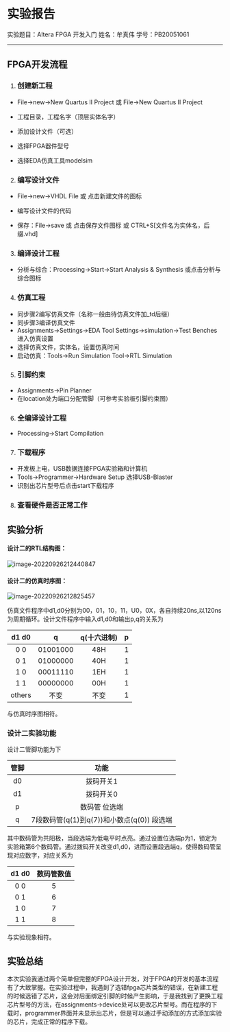 # 实验报告

实验题目：Altera FPGA 开发入门		  姓名：牟真伟			学号：PB20051061

------

## FPGA开发流程

1. ### 创建新工程

- File->new->New Quartus II Project 或 File->New Quartus II Project

- 工程目录，工程名字（顶层实体名字）

- 添加设计文件（可选）

- 选择FPGA器件型号

- 选择EDA仿真工具modelsim

2. ### 编写设计文件

- File->new->VHDL File 或 点击新建文件的图标

- 编写设计文件的代码

- 保存：File->save 或 点击保存文件图标 或 CTRL+S[文件名为实体名，后缀.vhd]

3. ### 编译设计工程

- 分析与综合：Processing->Start->Start Analysis & Synthesis 或点击分析与综合图标

4. ### 仿真工程

- 同步骤2编写仿真文件（名称一般由待仿真文件加_td后缀）
- 同步骤3编译仿真文件
- Assignments->Settings->EDA Tool Settings->simulation->Test Benches 进入仿真设置
- 选择仿真文件，实体名，设置仿真时间
- 启动仿真：Tools->Run Simulation Tool->RTL Simulation

5. ### 引脚约束

- Assignments->Pin Planner
- 在location处为端口分配管脚（可参考实验板引脚约束图）

6. ### 全编译设计工程

- Processing->Start Compilation

7. ### 下载程序

- 开发板上电，USB数据连接FPGA实验箱和计算机
- Tools->Programmer->Hardware Setup 选择USB-Blaster
- 识别出芯片型号后点击start下载程序

8. ### 查看硬件是否正常工作

## 实验分析

#### 设计二的RTL结构图：

![image-20220926212440847](https://gitee.com/aweary/img/raw/master/img/image-20220926212440847.png)

#### 设计二的仿真时序图：

![image-20220926212825457](https://gitee.com/aweary/img/raw/master/img/image-20220926212825457.png)

​	仿真文件程序中d1,d0分别为00，01，10，11，U0，0X，各自持续20ns,以120ns为周期循环。设计文件程序中输入d1,d0和输出p,q的关系为

| d1 d0  |    q     | q(十六进制) | p    |
| :----: | :------: | :---------: | ---- |
| 0   0  | 01001000 |     48H     | 1    |
| 0   1  | 01000000 |     40H     | 1    |
| 1   0  | 00011110 |     1EH     | 1    |
| 1   1  | 00000000 |     00H     | 1    |
| others |   不变   |    不变     | 1    |

与仿真时序图相符。

### 设计二实验功能

设计二管脚功能为下

| 管脚 |                    功能                    |
| :--: | :----------------------------------------: |
|  d0  |                 拨码开关1                  |
|  d1  |                 拨码开关0                  |
|  p   |               数码管 位选端                |
|  q   | 7段数码管(q(1)到q(7))和小数点(q(0)) 段选端 |

​	其中数码管为共阳极，当段选端为低电平时点亮。通过设置位选端p为1，锁定为实验箱第6个数码管。通过拨码开关改变d1,d0，进而设置段选端q，使得数码管呈现对应数字，对应关系为

| d1 d0 | 数码管数值 |
| :---: | :--------: |
|  0 0  |     5      |
|  0 1  |     6      |
|  1 0  |     7      |
|  1 1  |     8      |

与实验现象相符。

## 实验总结

​	本次实验我通过两个简单但完整的FPGA设计开发，对于FPGA的开发的基本流程有了大致掌握。在实验过程中，我遇到了选错fpga芯片类型的错误，在新建工程的时候选错了芯片，这会对后面绑定引脚的时候产生影响，于是我找到了更换工程芯片型号的方法，在assignments->device处可以更改芯片型号。而在程序的下载时，programmer界面并未显示出芯片，但是可以通过手动添加的方式添加实验的芯片，完成正常的程序下载。
